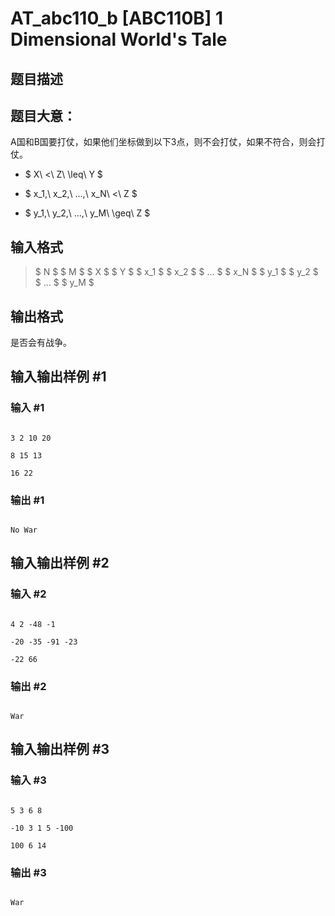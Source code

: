 # AT_abc110_b [ABC110B] 1 Dimensional World&#39;s Tale

## 题目描述

## 题目大意：
A国和B国要打仗，如果他们坐标做到以下3点，则不会打仗，如果不符合，则会打仗。
- $ X\ <\ Z\ \leq\ Y $
- $ x_1,\ x_2,\ ...,\ x_N\ <\ Z $
- $ y_1,\ y_2,\ ...,\ y_M\ \geq\ Z $

## 输入格式

> $ N $ $ M $ $ X $ $ Y $ $ x_1 $ $ x_2 $ $ ... $ $ x_N $ $ y_1 $ $ y_2 $ $ ... $ $ y_M $

## 输出格式

是否会有战争。

## 输入输出样例 #1

### 输入 #1

```
3 2 10 20
8 15 13
16 22
```

### 输出 #1

```
No War
```

## 输入输出样例 #2

### 输入 #2

```
4 2 -48 -1
-20 -35 -91 -23
-22 66
```

### 输出 #2

```
War
```

## 输入输出样例 #3

### 输入 #3

```
5 3 6 8
-10 3 1 5 -100
100 6 14
```

### 输出 #3

```
War
```